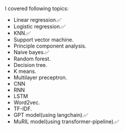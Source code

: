 I covered following topics:
- Linear regression.✅
- Logistic regression.✅
- KNN.✅
- Support vector machine.
- Principle component analysis.
- Naive bayes.✅
- Random forest.
- Decision tree.
- K means.
- Multilayer preceptron.
- CNN
- RNN
- LSTM
- Word2vec.
- TF-IDF.
- GPT model(using langchain).✅
- MuRIL model(using transformer-pipeline).✅
